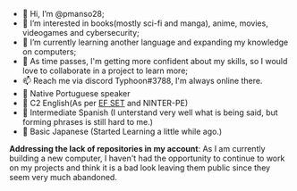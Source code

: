 - 👋 Hi, I’m @pmanso28;
- 👀 I’m interested in books(mostly sci-fi and manga), anime, movies, videogames and cybersecurity;
- 🌱 I’m currently learning another language and expanding my knowledge on computers;
- 💞️ As time passes, I'm getting more confident about my skills, so I would love to collaborate in a project to learn more;
- 📫 Reach me via discord Typhoon#3788, I'm always online there.
- 📕 Native Portuguese speaker
- 📗 C2 English(As per [EF SET](https://www.efset.org/cert/Rsiwxf) and NINTER-PE)
- 📘 Intermediate Spanish (I unterstand very well what is being said, but forming phrases is still hard to me.)
- 📙 Basic Japanese (Started Learning a little while ago.)


**Addressing the lack of repositories in my account**: As I am currently building a new computer, I haven't had the opportunity to continue to work on my projects and think it is a bad look leaving them public since they seem very much abandoned.
